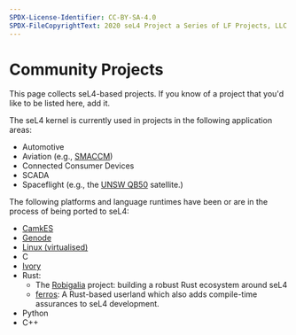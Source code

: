 ```yaml
---
SPDX-License-Identifier: CC-BY-SA-4.0
SPDX-FileCopyrightText: 2020 seL4 Project a Series of LF Projects, LLC.
---
```


# Community Projects

This page collects seL4-based projects. If you know of a project that
you'd like to be listed here, add it.

The seL4 kernel is currently used in projects in the following application areas:

- Automotive
- Aviation (e.g.,
        [SMACCM](https://trustworthy.systems/projects/TS/SMACCM/))
- Connected Consumer Devices
- SCADA
- Spaceflight (e.g., the
        [UNSW QB50](https://trustworthy.systems/projects/TS/qb50) satellite.)

The following platforms and language runtimes have been or are in the
process of being ported to seL4:

- [CamkES](https://trustworthy.systems/projects/TS/trustcomp)
- [Genode](http://genode.org/about/index)
- [Linux (virtualised)](https://trustworthy.systems/projects/TS/virtualisation/about)
- C
- [Ivory](http://ivorylang.org/ivory-introduction.html)
- Rust:
  - The [Robigalia](https://gitlab.com/robigalia/) project:
      building a robust Rust ecosystem around seL4
  - [ferros](https://github.com/auxoncorp/ferros):
      A Rust-based userland which also adds compile-time assurances to seL4 development.
- Python
- C++

